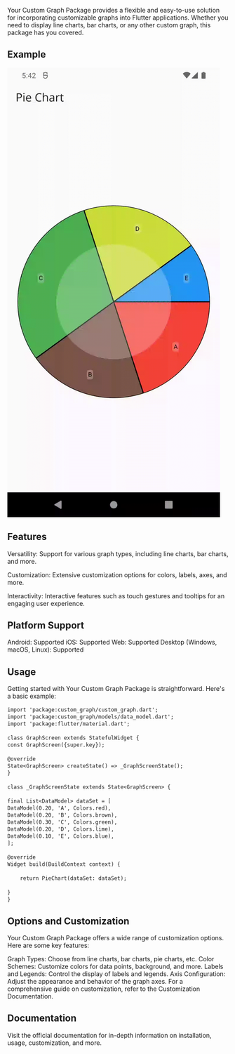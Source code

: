 Your Custom Graph Package provides a flexible and easy-to-use solution for incorporating
customizable graphs into Flutter applications. Whether you need to display line charts, bar charts,
or any other custom graph, this package has you covered.

## Example
![custom_graph.gif](custom_graph.gif)

## Features
Versatility: Support for various graph types, including line charts, bar charts, and more.

Customization: Extensive customization options for colors, labels, axes, and more.

Interactivity: Interactive features such as touch gestures and tooltips for an engaging user
experience.

## Platform Support

Android: Supported
iOS: Supported
Web: Supported
Desktop (Windows, macOS, Linux): Supported

## Usage

Getting started with Your Custom Graph Package is straightforward. Here's a basic example:

    import 'package:custom_graph/custom_graph.dart';
    import 'package:custom_graph/models/data_model.dart';
    import 'package:flutter/material.dart';

    class GraphScreen extends StatefulWidget {
    const GraphScreen({super.key});

    @override
    State<GraphScreen> createState() => _GraphScreenState();
    }

    class _GraphScreenState extends State<GraphScreen> {

    final List<DataModel> dataSet = [
    DataModel(0.20, 'A', Colors.red),
    DataModel(0.20, 'B', Colors.brown),
    DataModel(0.30, 'C', Colors.green),
    DataModel(0.20, 'D', Colors.lime),
    DataModel(0.10, 'E', Colors.blue),
    ];

    @override
    Widget build(BuildContext context) {

        return PieChart(dataSet: dataSet);
    
    }
    }

## Options and Customization

Your Custom Graph Package offers a wide range of customization options. Here are some key features:

Graph Types: Choose from line charts, bar charts, pie charts, etc.
Color Schemes: Customize colors for data points, background, and more.
Labels and Legends: Control the display of labels and legends.
Axis Configuration: Adjust the appearance and behavior of the graph axes.
For a comprehensive guide on customization, refer to the Customization Documentation.

## Documentation

Visit the official documentation for in-depth information on installation, usage, customization, and
more.
